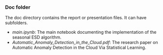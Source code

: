 ### Doc folder

The doc directory contains the report or presentation files. It can have subfolders.

+ *main.ipynb*: The main notebook documenting the implementation of the seasonal ESD algorithm.
+ *Automatic_Anomaly_Detection_in_the_Cloud.pdf*: The research paper on Automatic Anomaly Detection in the Cloud Via Statistical Learning.